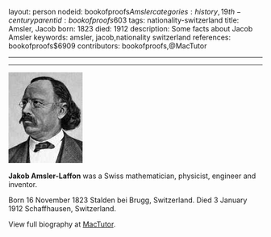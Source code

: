 layout: person
nodeid: bookofproofs$Amsler
categories: history,19th-century
parentid: bookofproofs$603
tags: nationality-switzerland
title: Amsler, Jacob
born: 1823
died: 1912
description: Some facts about Jacob Amsler
keywords: amsler, jacob,nationality switzerland
references: bookofproofs$6909
contributors: bookofproofs,@MacTutor

---


---

![Amsler.jpg](https://github.com/bookofproofs/bookofproofs.github.io/blob/main/_sources/_assets/images/portraits/Amsler.jpg?raw=true)

**Jakob Amsler-Laffon** was a Swiss mathematician, physicist, engineer and inventor.

Born 16 November 1823 Stalden bei Brugg, Switzerland. Died 3 January 1912 Schaffhausen, Switzerland.


View full biography at [MacTutor](https://mathshistory.st-andrews.ac.uk/Biographies/Amsler/).